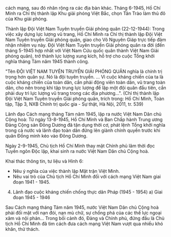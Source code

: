 cách mạng, sau đó nhân rộng ra các địa bàn khác. Tháng 6-1945, Hồ Chí Minh ra Chỉ thị thành lập Khu giải phóng Việt Bắc, chọn Tân Trào làm thủ đô của Khu giải phóng.

Thành lập Đội Việt Nam Tuyên truyền Giải phóng quân (22-12-1944): Trong việc xây dựng lực lượng vũ trang, Hồ Chí Minh ra Chỉ thị thành lập Đội Việt Nam Tuyên truyền Giải phóng quân, giao cho Võ Nguyên Giáp trực tiếp đảm nhận nhiệm vụ này. Đội Việt Nam Tuyên truyền Giải phóng quân ra đời (đến tháng 5-1945 hợp nhất với Việt Nam Cứu quốc quân thành Việt Nam Giải phóng quân), trở thành lực lượng xung kích, hỗ trợ cho cuộc Tổng khởi nghĩa tháng Tám năm 1945 thành công.

"Tên ĐỘI VIỆT NAM TUYÊN TRUYỀN GIẢI PHÓNG QUÂN nghĩa là chính trị trọng hơn quân sự. Nó là đội tuyên truyền.
... Vì cuộc kháng chiến của ta là cuộc kháng chiến của toàn dân, cần phải động viên toàn dân, vũ trang toàn dân, cho nên trong khi tập trung lực lượng để lập một đội quân đầu tiên, cần phải duy trì lực lượng vũ trang trong các địa phương...".
(Chỉ thị thành lập Đội Việt Nam Tuyên truyền Giải phóng quân, trích trong: Hồ Chí Minh, Toàn tập, Tập 3, NXB Chính trị quốc gia - Sự thật, Hà Nội, 2011, tr. 539)

Lãnh đạo Cách mạng tháng Tám năm 1945, lập ra nước Việt Nam Dân chủ Cộng hoà: Từ ngày 13-8-1945, Hồ Chí Minh và Ban Chấp hành Trung ương Đảng Cộng sản Đông Dương đã tận dụng thời cơ, phát lệnh Tổng khởi nghĩa trong cả nước và lãnh đạo toàn dân đứng lên giành chính quyền trước khi quân Đồng minh kéo vào Đông Dương.

Ngày 2-9-1945, Chủ tịch Hồ Chí Minh thay mặt Chính phủ lâm thời đọc Tuyên ngôn Độc lập, khai sinh ra nước Việt Nam Dân chủ Cộng hoà.

Khai thác thông tin, tư liệu và Hình 6:
- Nêu ý nghĩa của việc thành lập Mặt trận Việt Minh.
- Nêu vai trò của Chủ tịch Hồ Chí Minh đối với cách mạng Việt Nam giai đoạn 1941 - 1945.

4. Lãnh đạo cuộc kháng chiến chống thực dân Pháp (1945 - 1954)
a) Giai đoạn 1945 - 1946

Sau Cách mạng tháng Tám năm 1945, nước Việt Nam Dân chủ Cộng hoà phải đối mặt với nạn đói, nạn mù chữ, sự chống phá của các thế lực ngoại xâm và nội phản... Trong bối cảnh đó, Đảng và Chính phủ, đứng đầu là Chủ tịch Hồ Chí Minh đã tìm cách đưa cách mạng Việt Nam vượt qua nhiều khó khăn, thử thách.